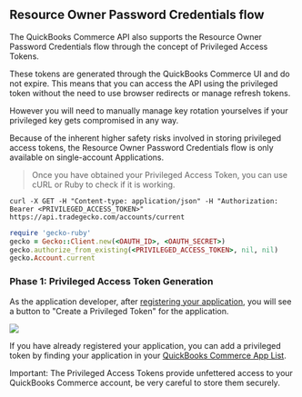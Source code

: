 ## Resource Owner Password Credentials flow

The QuickBooks Commerce API also supports the Resource Owner Password Credentials flow
through the concept of Privileged Access Tokens.

These tokens are generated through the QuickBooks Commerce UI and do not expire.
This means that you can access the API using the privileged token without the need
to use browser redirects or manage refresh tokens.

However you will need to manually manage key rotation yourselves if your privileged
key gets compromised in any way.

Because of the inherent higher safety risks involved in storing privileged access tokens,
the Resource Owner Password Credentials flow is only available on single-account Applications.

> Once you have obtained your Privileged Access Token, you can use cURL or Ruby to check if it is working.

```shell
curl -X GET -H "Content-type: application/json" -H "Authorization: Bearer <PRIVILEGED_ACCESS_TOKEN>"
https://api.tradegecko.com/accounts/current
```

```ruby
require 'gecko-ruby'
gecko = Gecko::Client.new(<OAUTH_ID>, <OAUTH_SECRET>)
gecko.authorize_from_existing(<PRIVILEGED_ACCESS_TOKEN>, nil, nil)
gecko.Account.current
```

### Phase 1: Privileged Access Token Generation

As the application developer, after [registering your application](#registering-for-an-access-token),
you will see a button to "Create a Privileged Token" for the application.

<div class="screenshot">
  <img src="images/token-screenshot.png">
</div>

If you have already registered your application, you can add a privileged token by
finding your application in your [QuickBooks Commerce App List](https://go.tradegecko.com/oauth/applications).

<aside class="notice">
Important: The Privileged Access Tokens provide unfettered access to your QuickBooks Commerce
account, be very careful to store them securely.
</aside>
